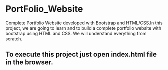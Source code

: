 # PortFolio_Website
Complete Portfolio Website developed with Bootstrap and HTML/CSS.In this project, we are going to learn and to build a complete portfolio website with bootstrap using HTML and CSS. We will understand everything from scratch. 

## To execute this project just open index.html file in the browser.
